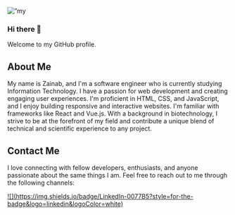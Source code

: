 <p align=”center”>
  <img width=”200" height=”200" src="https://github.com/zeemohamed7/zeemohamed7/assets/142171425/b7e2291c-f182-4d78-8b99-a7fb1a2fdf14" alt=”my banner”>



### Hi there 👋 
Welcome to my GitHub profile.

## About Me
My name is Zainab, and I'm a software engineer who is currently studying Information Technology. I have a passion for web development and creating engaging user experiences. I'm proficient in HTML, CSS, and JavaScript, and I enjoy building responsive and interactive websites. I'm familiar with frameworks like React and Vue.js. With a background in biotechnology, I strive to be at the forefront of my field and contribute a unique blend of technical and scientific experience to any project.



## Contact Me
I love connecting with fellow developers, enthusiasts, and anyone passionate about the same things I am. Feel free to reach out to me through the following channels:

<a href='www.linkedin.com/in/zainabmo'>
![](https://img.shields.io/badge/LinkedIn-0077B5?style=for-the-badge&logo=linkedin&logoColor=white)
</a>
</p>

<!--
**zeemohamed7/zeemohamed7** is a ✨ _special_ ✨ repository because its `README.md` (this file) appears on your GitHub profile.

Here are some ideas to get you started:

- 🔭 I’m currently working on ...
- 🌱 I’m currently learning ...
- 👯 I’m looking to collaborate on ...
- 🤔 I’m looking for help with ...
- 💬 Ask me about ...
- 📫 How to reach me: ...
- 😄 Pronouns: ...
- ⚡ Fun fact: ...
-->
